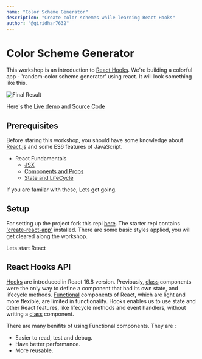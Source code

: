```yaml
---
name: "Color Scheme Generator"
description: "Create color schemes while learning React Hooks"
author: "@giridhar7632"
---
```


# Color Scheme Generator

This workshop is an introduction to [React Hooks](https://reactjs.org/docs/hooks-intro.html). We're building a colorful app - 'random-color scheme generator' using react. It will look something like this.

![Final Result](https://cloud-hjs8whqjv.vercel.app/0screencapture.png)

Here's the [Live demo](https://color-scheme-generator.giridharhackclu.repl.co/) and [Source Code](https://repl.it/@Giridharhackclu/Color-scheme-generator#src/index.js)

## Prerequisites

Before staring this workshop, you should have some knowledge about [React.js](https://reactjs.org) and some ES6 features of JavaScript.

- React Fundamentals
  - [JSX](https://reactjs.org/docs/introducing-jsx.html)
  - [Components and Props](https://reactjs.org/docs/components-and-props.html)
  - [State and LifeCycle](https://reactjs.org/docs/state-and-lifecycle.html)
  
 If you are familar with these, Lets get going.

## Setup

For setting up the project fork this repl [here](https://repl.it/@Giridharhackclu/color-scheme-generator-starter#README.md). The starter repl contains ['create-react-app'](https://github.com/facebook/create-react-app) installed. There are some basic styles applied, you will get cleared along the workshop.

Lets start React

## React Hooks API

[Hooks](https://reactjs.org/docs/hooks-intro.html) are introduced in React 16.8 version. Previously, [class](https://www.freecodecamp.org/news/functional-components-vs-class-components-in-react/) components were the only way to define a component that had its own state, and lifecycle methods. [Functional](https://www.freecodecamp.org/news/functional-components-vs-class-components-in-react/) components of React, which are light and more flexible, are limited in functionality. Hooks enables us to use state and other React features, like lifecycle methods and event handlers,  without writing a [class](https://www.freecodecamp.org/news/functional-components-vs-class-components-in-react/) component. 

There are many benifits of using Functional components. They are :
* Easier to read, test and debug.
* Have better performance.
* More reusable.
